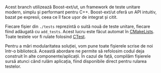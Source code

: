 Acest branch utilizează Boost-ext/ut, un framework de teste unitare modern, simplu și performant pentru C++.
Boost-ext/ut oferă un API intuitiv, bazat pe expresii, ceea ce îl face ușor de integrat și citit.

Fiecare fișier din `./tests` reprezintă o suită nouă de teste unitare, fiecare fiind adăugată
cu `add_tests`. Acest lucru este făcut automat în [CMakeLists](../CMakeLists.txt). Toate testele vor fi rulate
folosind [CTest](https://cmake.org/cmake/help/book/mastering-cmake/chapter/Testing%20With%20CMake%20and%20CTest.html).

Pentru a mări modularitatea soluției, vom pune toate fișierele scrise de noi într-o bibliotecă. Această abordare ne permite
să refolosim codul deja construit în alte componente/aplicații. În cazul de față, compilăm fișierele sursă atunci
când rulăm aplicația, fiind disponibile direct pentru rularea testelor.